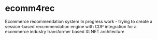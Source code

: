 # ecomm4rec
Ecommerce recommendation system
In progress work - trying to create a session-based recommendation engine with CDP integration for a ecommerce industry
transformer based XLNET architecture
